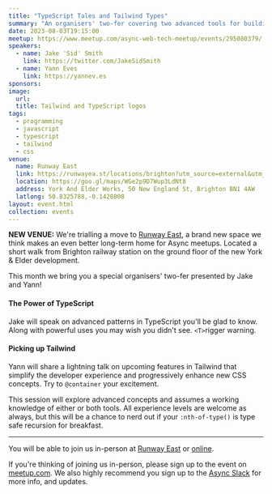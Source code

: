```yaml
---
title: "TypeScript Tales and Tailwind Types"
summary: "An organisers' two-fer covering two advanced tools for building the web"
date: 2023-08-03T19:15:00
meetup: https://www.meetup.com/async-web-tech-meetup/events/295080379/
speakers:
  - name: Jake 'Sid' Smith
    link: https://twitter.com/JakeSidSmith
  - name: Yann Eves
    link: https://yannev.es
sponsors:
image:
  url:
  title: Tailwind and TypeScript logos
tags:
  - programming
  - javascript
  - typescript
  - tailwind
  - css
venue:
  name: Runway East
  link: https://runwayea.st/locations/brighton?utm_source=external&utm_medium=event&utm_campaign=sponsorship
  location: https://goo.gl/maps/WGe2p9D7Wup3LdNt8
  address: York And Elder Works, 50 New England St, Brighton BN1 4AW
  latlong: 50.8325788,-0.1420808
layout: event.html
collection: events
---
```


**NEW VENUE:** We're trialling a move to [Runway East](https://runwayea.st/locations/brighton?utm_source=external&utm_medium=event&utm_campaign=sponsorship), a brand new space we think makes an even better long-term home for Async meetups. Located a short walk from Brighton railway station on the ground floor of the new York & Elder development.

This month we bring you a special organisers' two-fer presented by Jake and Yann!

#### The Power of TypeScript

Jake will speak on advanced patterns in TypeScript you'll be glad to know. Along with powerful uses you may wish you didn't see. `<T>`rigger warning.

#### Picking up Tailwind

Yann will share a lightning talk on upcoming features in Tailwind that simplify the developer experience and progressively enhance new CSS concepts. Try to `@container` your excitement.

This session will explore advanced concepts and assumes a working knowledge of either or both tools. All experience levels are welcome as always, but this will be a chance to nerd out if your `:nth-of-type()` is type safe recursion for breakfast.

---

You will be able to join us in-person at [Runway East](https://runwayea.st/locations/brighton?utm_source=external&utm_medium=event&utm_campaign=sponsorship) or [online](https://www.youtube.com/watch?v=---).

If you're thinking of joining us in-person, please sign up to the event on [meetup.com](https://www.meetup.com/async-web-tech-meetup/events/295080379/). We also highly recommend you sign up to the [Async Slack](https://join.slack.com/t/asyncjs/shared_invite/zt-1aguxx86q-XjF_yWcFoJ8fyYYzoqgDaQ) for more info, and updates.
